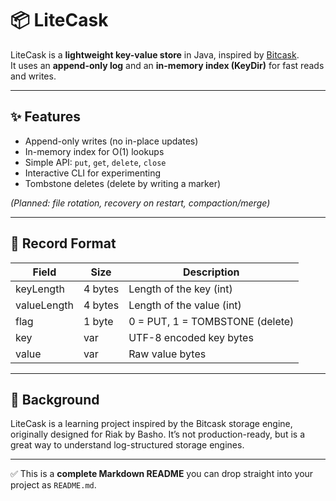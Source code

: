 # 📦 LiteCask

LiteCask is a **lightweight key-value store** in Java, inspired by [Bitcask](https://riak.com/assets/bitcask-intro.pdf).  
It uses an **append-only log** and an **in-memory index (KeyDir)** for fast reads and writes.  

---

## ✨ Features
- Append-only writes (no in-place updates)
- In-memory index for O(1) lookups
- Simple API: `put`, `get`, `delete`, `close`
- Interactive CLI for experimenting
- Tombstone deletes (delete by writing a marker)

*(Planned: file rotation, recovery on restart, compaction/merge)*

---

## 🧩 Record Format

| Field       | Size    | Description                     |
|-------------|---------|---------------------------------|
| keyLength   | 4 bytes | Length of the key (int)         |
| valueLength | 4 bytes | Length of the value (int)       |
| flag        | 1 byte  | 0 = PUT, 1 = TOMBSTONE (delete) |
| key         | var     | UTF-8 encoded key bytes         |
| value       | var     | Raw value bytes                 |

---

## 📖 Background
LiteCask is a learning project inspired by the Bitcask storage engine, originally designed for Riak by Basho.
It’s not production-ready, but is a great way to understand log-structured storage engines.


---

✅ This is a **complete Markdown README** you can drop straight into your project as `README.md`.  


